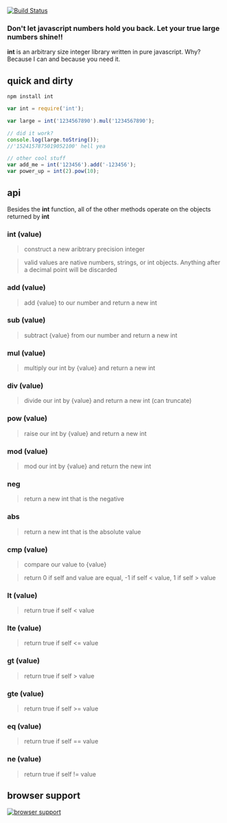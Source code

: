[![Build Status](https://secure.travis-ci.org/defunctzombie/node-int.png)](http://travis-ci.org/defunctzombie/node-int)

### Don't let javascript numbers hold you back. Let your true large numbers shine!! ###

**int** is an arbitrary size integer library written in pure javascript. Why? Because I can and because you need it.

## quick and dirty ##

```
npm install int
```

```javascript
var int = require('int');

var large = int('1234567890').mul('1234567890');

// did it work?
console.log(large.toString());
//'1524157875019052100' hell yea

// other cool stuff
var add_me = int('123456').add('-123456');
var power_up = int(2).pow(10);

```

## api ##

Besides the **int** function, all of the other methods operate on the objects returned by **int**

### int (value) ###
> construct a new aribtrary precision integer

> valid values are native numbers, strings, or int objects. Anything after a decimal point will be discarded

### add (value) ###
> add {value} to our number and return a new int

### sub (value) ###
> subtract {value} from our number and return a new int

### mul (value) ###
> multiply our int by {value} and return a new int

### div (value) ###
> divide our int by {value} and return a new int (can truncate)

### pow (value) ###
> raise our int by {value} and return a new int

### mod (value) ###
> mod our int by {value} and return the new int

### neg ###
> return a new int that is the negative

### abs ###
> return a new int that is the absolute value

### cmp (value) ###
> compare our value to {value}

> return 0 if self and value are equal, -1 if self < value, 1 if self > value

### lt (value) ###
> return true if self < value

### lte (value) ###
> return true if self <= value

### gt (value) ###
> return true if self > value

### gte (value) ###
> return true if self >= value

### eq (value) ###
> return true if self == value

### ne (value) ###
> return true if self != value

## browser support

[![browser support](https://ci.testling.com/defunctzombie/node-int.png)](https://ci.testling.com/defunctzombie/node-int)
